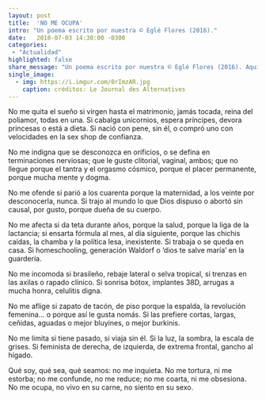 ```yaml
---
layout: post
title:  'NO ME OCUPA'
intro: "Un poema escrito por nuestra © Eglé Flores (2016)."
date:   2018-07-03 14:30:00 -0300
categories:
 - "Actualidad"
highlighted: false
share_message: "Un poema escrito por nuestra © Eglé Flores (2016). Aquí te lo cuenta @ciudadania_i"
single_image:
  - img: https://i.imgur.com/0rImzAR.jpg
    caption: créditos: Le Journal des Alternatives
---
```

No me quita el sueño si virgen hasta el matrimonio, jamás tocada, reina del poliamor, todas en una. Si cabalga unicornios, espera príncipes, devora princesas o está a dieta. Si nació con pene, sin él, o compró uno con velocidades en la sex shop de confianza.

No me indigna que se desconozca en orificios, o se defina en terminaciones nerviosas; que le guste clitorial, vaginal, ambos; que no llegue porque el tantra y el orgasmo cósmico, porque el placer permanente, porque mucha mente y dogma.

No me ofende si parió a los cuarenta porque la maternidad, a los veinte por desconocerla, nunca. Si trajo al mundo lo que Dios dispuso o abortó sin causal, por gusto, porque dueña de su cuerpo.

No me afecta si da teta durante años, porque la salud, porque la liga de la lactancia; si ensarta fórmula al mes, al día siguiente, porque las chichis caídas, la chamba y la política lesa, inexistente. Si trabaja o se queda en casa. Si homeschooling, generación Waldorf o ‘dios te salve maría’ en la guardería.

No me incomoda si brasileño, rebaje lateral o selva tropical, si trenzas en las axilas o rapado clínico. Si sonrisa bótox, implantes 38D, arrugas a mucha honra, celulitis digna.

No me aflige si zapato de tacón, de piso porque la espalda, la revolución femenina… o porque así le gusta nomás. Si las prefiere cortas, largas, ceñidas, aguadas o mejor bluyines, o mejor burkinis.

No me limita si tiene pasado, si viaja sin él. Si la luz, la sombra, la escala de grises. Si feminista de derecha, de izquierda, de extrema frontal, gancho al hígado.

Qué soy, qué sea, qué seamos: no me inquieta.
No me tortura, ni me estorba;
no me confunde, no me reduce;
no me coarta, ni me obsesiona.
No me ocupa, no vivo en su carne, no siento en su sexo.
